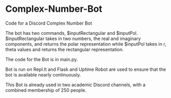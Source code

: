 # Complex-Number-Bot
Code for a Discord Complex Number Bot

The bot has two commands, $inputRectangular and $inputPol. 
$inputRectangular takes in two numbers, the real and imaginary components, and returns the polar representation while $inputPol takes in r, theta values 
and returns the rectangular representation.

The code for the Bot is in main.py.

Bot is run on Repl.It and Flask and Uptime Robot are used to ensure that the bot is available nearly continuously. 

This Bot is already used in two academic Discord channels, with a combined membership of 250 people. 
